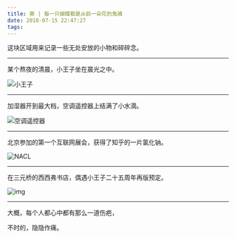 ```yaml
---
title: 葵 | 每一只蝴蝶都是从前一朵花的鬼魂
date: 2018-07-15 22:47:27
tags:
---
```

这块区域用来记录一些无处安放的小物和碎碎念。

---

某个熬夜的清晨，小王子坐在晨光之中。

![小王子](http://m.qpic.cn/psb?/V10ZHE9M4DB6nN/VC9lr3Qd0eaxtzW6lmOUudAC4dpFtavju2PI.vkxXQQ!/b/dGYBAAAAAAAA&bo=XwY3BAAAAAARB1o!&rf=viewer_4)

---

加湿器开到最大档，空调遥控器上结满了小水滴。

![空调遥控器](http://m.qpic.cn/psb?/V10ZHE9M4DB6nN/CB19mkpflKVHEj9kRgRMaB73n3nbbtfMYjEaBJQSE4A!/b/dEQBAAAAAAAA&bo=XwY3BAAAAAARB1o!&rf=viewer_4)

---

北京参加的第一个互联网展会，获得了知乎的一片氯化钠。

![NACL](http://m.qpic.cn/psb?/V10ZHE9M4DB6nN/zp47vsAJgIue0k3l7vf5Q3isHifFC*IiGx.*VFzXScw!/b/dDIBAAAAAAAA&bo=XwY3BAAAAAARF0o!&rf=viewer_4)

---

在三元桥的西西弗书店，偶遇小王子二十五周年再版预定。

![img](http://a3.qpic.cn/psb?/V10ZHE9M4DB6nN/t25YsduTVkDGvsmJW55kWsELnBiTgZrbO2zb2mbUgMA!/b/dEYBAAAAAAAA&ek=1&kp=1&pt=0&bo=XgY3BAAAAAARF0s!&tl=3&vuin=418570912&tm=1534086000&sce=60-2-2&rf=viewer_4)

---

大概，每个人都心中都有那么一道伤疤，

不时的，隐隐作痛。